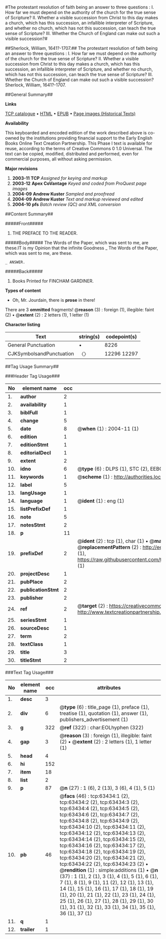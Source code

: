 #The protestant resolution of faith being an answer to three questions : I. How far we must depend on the authority of the church for the true sense of Scripture? II. Whether a visible succession from Christ to this day makes a church, which has this succession, an infallible interpreter of Scripture, and whether no church, which has not this succession, can teach the true sense of Scripture? III. Whether the Church of England can make out such a visible succession?#

##Sherlock, William, 1641?-1707.##
The protestant resolution of faith being an answer to three questions : I. How far we must depend on the authority of the church for the true sense of Scripture? II. Whether a visible succession from Christ to this day makes a church, which has this succession, an infallible interpreter of Scripture, and whether no church, which has not this succession, can teach the true sense of Scripture? III. Whether the Church of England can make out such a visible succession?
Sherlock, William, 1641?-1707.

##General Summary##

**Links**

[TCP catalogue](http://www.ota.ox.ac.uk/tcp/)  • 
[HTML](http://tei.it.ox.ac.uk/tcp/Texts-HTML/free/A59/A59860.html)  • 
[EPUB](http://tei.it.ox.ac.uk/tcp/Texts-EPUB/free/A59/A59860.epub) • 
[Page images (Historical Texts)](https://data.historicaltexts.jisc.ac.uk/view?pubId=eebo-12570110e&pageId=eebo-12570110e-63434-1)

**Availability**

This keyboarded and encoded edition of the
	       work described above is co-owned by the institutions
	       providing financial support to the Early English Books
	       Online Text Creation Partnership. This Phase I text is
	       available for reuse, according to the terms of Creative
	       Commons 0 1.0 Universal. The text can be copied,
	       modified, distributed and performed, even for
	       commercial purposes, all without asking permission.

**Major revisions**

1. __2003-11__ __TCP__ *Assigned for keying and markup*
1. __2003-12__ __Apex CoVantage__ *Keyed and coded from ProQuest page images*
1. __2004-09__ __Andrew Kuster__ *Sampled and proofread*
1. __2004-09__ __Andrew Kuster__ *Text and markup reviewed and edited*
1. __2004-10__ __pfs__ *Batch review (QC) and XML conversion*

##Content Summary##

#####Front#####

1. THE PREFACE TO THE READER.

#####Body#####
The Words of the Paper, which was sent to me, are these.IT is my Opinion that the infinite Goodness 
    _ The Words of the Paper, which was sent to me, are these.

    _ ANSWER.

#####Back#####

1. Books Printed for FINCHAM GARDINER.

**Types of content**

  * Oh, Mr. Jourdain, there is **prose** in there!

There are 3 **ommitted** fragments! 
 @__reason__ (3) : foreign (1), illegible: faint (2)  •  @__extent__ (2) : 2 letters (1), 1 letter (1)

**Character listing**


|Text|string(s)|codepoint(s)|
|---|---|---|
|General Punctuation|•|8226|
|CJKSymbolsandPunctuation|〈〉|12296 12297|

##Tag Usage Summary##

###Header Tag Usage###

|No|element name|occ|attributes|
|---|---|---|---|
|1.|__author__|2||
|2.|__availability__|1||
|3.|__biblFull__|1||
|4.|__change__|5||
|5.|__date__|8| @__when__ (1) : 2004-11 (1)|
|6.|__edition__|1||
|7.|__editionStmt__|1||
|8.|__editorialDecl__|1||
|9.|__extent__|2||
|10.|__idno__|6| @__type__ (6) : DLPS (1), STC (2), EEBO-CITATION (1), OCLC (1), VID (1)|
|11.|__keywords__|1| @__scheme__ (1) : http://authorities.loc.gov/ (1)|
|12.|__label__|5||
|13.|__langUsage__|1||
|14.|__language__|1| @__ident__ (1) : eng (1)|
|15.|__listPrefixDef__|1||
|16.|__note__|5||
|17.|__notesStmt__|2||
|18.|__p__|11||
|19.|__prefixDef__|2| @__ident__ (2) : tcp (1), char (1)  •  @__matchPattern__ (2) : ([0-9\-]+):([0-9IVX]+) (1), (.+) (1)  •  @__replacementPattern__ (2) : http://eebo.chadwyck.com/downloadtiff?vid=$1&page=$2 (1), https://raw.githubusercontent.com/textcreationpartnership/Texts/master/tcpchars.xml#$1 (1)|
|20.|__projectDesc__|1||
|21.|__pubPlace__|2||
|22.|__publicationStmt__|2||
|23.|__publisher__|2||
|24.|__ref__|2| @__target__ (2) : https://creativecommons.org/publicdomain/zero/1.0/ (1), http://www.textcreationpartnership.org/docs/. (1)|
|25.|__seriesStmt__|1||
|26.|__sourceDesc__|1||
|27.|__term__|2||
|28.|__textClass__|1||
|29.|__title__|3||
|30.|__titleStmt__|2||


###Text Tag Usage###

|No|element name|occ|attributes|
|---|---|---|---|
|1.|__desc__|3||
|2.|__div__|6| @__type__ (6) : title_page (1), preface (1), treatise (1), quotation (1), answer (1), publishers_advertisement (1)|
|3.|__g__|322| @__ref__ (322) : char:EOLhyphen (322)|
|4.|__gap__|3| @__reason__ (3) : foreign (1), illegible: faint (2)  •  @__extent__ (2) : 2 letters (1), 1 letter (1)|
|5.|__head__|4||
|6.|__hi__|152||
|7.|__item__|18||
|8.|__list__|2||
|9.|__p__|87| @__n__ (27) : 1 (6), 2 (13), 3 (6), 4 (1), 5 (1)|
|10.|__pb__|46| @__facs__ (46) : tcp:63434:1 (2), tcp:63434:2 (2), tcp:63434:3 (2), tcp:63434:4 (2), tcp:63434:5 (2), tcp:63434:6 (2), tcp:63434:7 (2), tcp:63434:8 (2), tcp:63434:9 (2), tcp:63434:10 (2), tcp:63434:11 (2), tcp:63434:12 (2), tcp:63434:13 (2), tcp:63434:14 (2), tcp:63434:15 (2), tcp:63434:16 (2), tcp:63434:17 (2), tcp:63434:18 (2), tcp:63434:19 (2), tcp:63434:20 (2), tcp:63434:21 (2), tcp:63434:22 (2), tcp:63434:23 (2)  •  @__rendition__ (1) : simple:additions (1)  •  @__n__ (37) : 1 (1), 2 (1), 3 (1), 4 (1), 5 (1), 6 (1), 7 (1), 8 (1), 9 (1), 11 (2), 12 (1), 13 (1), 14 (1), 15 (1), 16 (1), 17 (1), 18 (1), 19 (1), 20 (1), 21 (1), 22 (1), 23 (1), 24 (1), 25 (1), 26 (1), 27 (1), 28 (1), 29 (1), 30 (1), 31 (1), 32 (1), 33 (1), 34 (1), 35 (1), 36 (1), 37 (1)|
|11.|__q__|1||
|12.|__trailer__|1||
